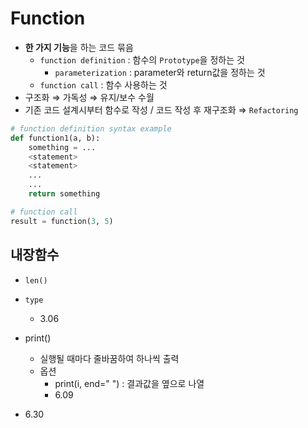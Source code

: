 # Function
- **한 가지 기능**을 하는 코드 묶음
    - `function definition` : 함수의 `Prototype`을 정하는 것 
        - `parameterization` : parameter와 return값을 정하는 것
    - `function call` : 함수 사용하는 것
- 구조화 $\Rightarrow$ 가독성 $\Rightarrow$ 유지/보수 수월
-  기존 코드 설계시부터 함수로 작성 / 코드 작성 후 재구조화 $\Rightarrow$ `Refactoring`
```py
# function definition syntax example
def function1(a, b): 
    something = ...
    <statement>
    <statement>
    ...
    ...
    return something

# function call
result = function(3, 5)
```

## 내장함수
- `len()`
- `type`
    - 3.06
- print()
    - 실행될 때마다 줄바꿈하여 하나씩 출력
    - 옵션
        - print(i, end=" ") : 결과값을 옆으로 나열
        - 6.09


- 6.30
